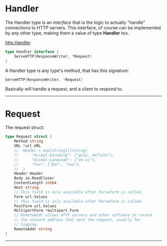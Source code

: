 Handler
=======

The Handler type is an *interface* that is the logic to actually "handle" connections to HTTP servers. This interface, of course can be implemented by any other type, making them a value of type **Handler** too.

[http.Handler](https://godoc.org/net/http#Handler)

```Go
type Handler interface {
    ServeHTTP(ResponseWriter, *Request)
}
```

A Handler type is any type's method, that has this signature:

```Go
ServeHTTP(ResponseWriter, *Request)
```


Basically will handle a request, and a client to respond to.

***

Request
===

The request struct:


``` Go
type Request struct {
    Method string
    URL *url.URL
	//	Header = map[string][]string{
	//		"Accept-Encoding": {"gzip, deflate"},
	//		"Accept-Language": {"en-us"},
	//		"Foo": {"Bar", "two"},
	//	}
    Header Header
    Body io.ReadCloser
    ContentLength int64
    Host string
    // This field is only available after ParseForm is called.
    Form url.Values
    // This field is only available after ParseForm is called.
    PostForm url.Values
    MultipartForm *multipart.Form
    // RemoteAddr allows HTTP servers and other software to record
	// the network address that sent the request, usually for
	// logging. 
    RemoteAddr string
}
```


***


